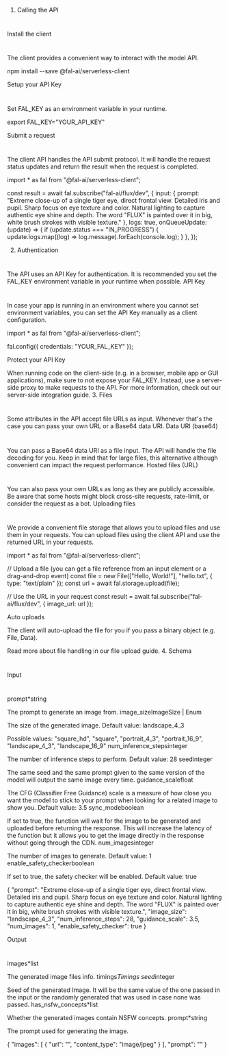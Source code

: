 1. Calling the API
#
Install the client
#

The client provides a convenient way to interact with the model API.

npm install --save @fal-ai/serverless-client

Setup your API Key
#

Set FAL_KEY as an environment variable in your runtime.

export FAL_KEY="YOUR_API_KEY"

Submit a request
#

The client API handles the API submit protocol. It will handle the request status updates and return the result when the request is completed.

import * as fal from "@fal-ai/serverless-client";

const result = await fal.subscribe("fal-ai/flux/dev", {
  input: {
    prompt: "Extreme close-up of a single tiger eye, direct frontal view. Detailed iris and pupil. Sharp focus on eye texture and color. Natural lighting to capture authentic eye shine and depth. The word \"FLUX\" is painted over it in big, white brush strokes with visible texture."
  },
  logs: true,
  onQueueUpdate: (update) => {
    if (update.status === "IN_PROGRESS") {
      update.logs.map((log) => log.message).forEach(console.log);
    }
  },
});

2. Authentication
#

The API uses an API Key for authentication. It is recommended you set the FAL_KEY environment variable in your runtime when possible.
API Key
#
In case your app is running in an environment where you cannot set environment variables, you can set the API Key manually as a client configuration.

import * as fal from "@fal-ai/serverless-client";

fal.config({
  credentials: "YOUR_FAL_KEY"
});

Protect your API Key

When running code on the client-side (e.g. in a browser, mobile app or GUI applications), make sure to not expose your FAL_KEY. Instead, use a server-side proxy to make requests to the API. For more information, check out our server-side integration guide.
3. Files
#

Some attributes in the API accept file URLs as input. Whenever that's the case you can pass your own URL or a Base64 data URI.
Data URI (base64)
#

You can pass a Base64 data URI as a file input. The API will handle the file decoding for you. Keep in mind that for large files, this alternative although convenient can impact the request performance.
Hosted files (URL)
#

You can also pass your own URLs as long as they are publicly accessible. Be aware that some hosts might block cross-site requests, rate-limit, or consider the request as a bot.
Uploading files
#

We provide a convenient file storage that allows you to upload files and use them in your requests. You can upload files using the client API and use the returned URL in your requests.

import * as fal from "@fal-ai/serverless-client";

// Upload a file (you can get a file reference from an input element or a drag-and-drop event)
const file = new File(["Hello, World!"], "hello.txt", { type: "text/plain" });
const url = await fal.storage.upload(file);

// Use the URL in your request
const result = await fal.subscribe("fal-ai/flux/dev", { image_url: url });

Auto uploads

The client will auto-upload the file for you if you pass a binary object (e.g. File, Data).

Read more about file handling in our file upload guide.
4. Schema
#
Input
#
prompt*string

The prompt to generate an image from.
image_sizeImageSize | Enum

The size of the generated image. Default value: landscape_4_3

Possible values: "square_hd", "square", "portrait_4_3", "portrait_16_9", "landscape_4_3", "landscape_16_9"
num_inference_stepsinteger

The number of inference steps to perform. Default value: 28
seedinteger

The same seed and the same prompt given to the same version of the model will output the same image every time.
guidance_scalefloat

The CFG (Classifier Free Guidance) scale is a measure of how close you want the model to stick to your prompt when looking for a related image to show you. Default value: 3.5
sync_modeboolean

If set to true, the function will wait for the image to be generated and uploaded before returning the response. This will increase the latency of the function but it allows you to get the image directly in the response without going through the CDN.
num_imagesinteger

The number of images to generate. Default value: 1
enable_safety_checkerboolean

If set to true, the safety checker will be enabled. Default value: true

{
  "prompt": "Extreme close-up of a single tiger eye, direct frontal view. Detailed iris and pupil. Sharp focus on eye texture and color. Natural lighting to capture authentic eye shine and depth. The word \"FLUX\" is painted over it in big, white brush strokes with visible texture.",
  "image_size": "landscape_4_3",
  "num_inference_steps": 28,
  "guidance_scale": 3.5,
  "num_images": 1,
  "enable_safety_checker": true
}

Output
#
images*list<Image>

The generated image files info.
timings*Timings
seed*integer

Seed of the generated Image. It will be the same value of the one passed in the input or the randomly generated that was used in case none was passed.
has_nsfw_concepts*list<boolean>

Whether the generated images contain NSFW concepts.
prompt*string

The prompt used for generating the image.

{
  "images": [
    {
      "url": "",
      "content_type": "image/jpeg"
    }
  ],
  "prompt": ""
}
